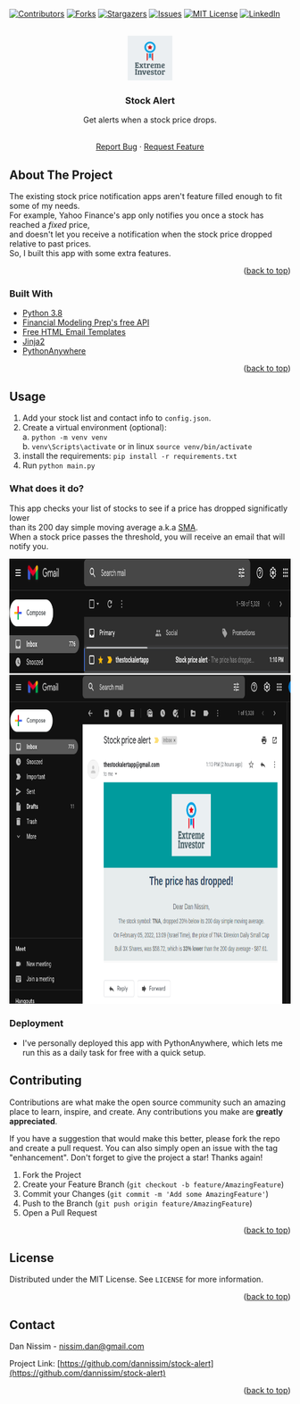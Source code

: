 <div id="top"></div>


<!-- PROJECT SHIELDS -->
<!--
*** I'm using markdown "reference style" links for readability.
*** Reference links are enclosed in brackets [ ] instead of parentheses ( ).
*** See the bottom of this document for the declaration of the reference variables
*** for contributors-url, forks-url, etc. This is an optional, concise syntax you may use.
*** https://www.markdownguide.org/basic-syntax/#reference-style-links
-->
[![Contributors][contributors-shield]][contributors-url]
[![Forks][forks-shield]][forks-url]
[![Stargazers][stars-shield]][stars-url]
[![Issues][issues-shield]][issues-url]
[![MIT License][license-shield]][license-url]
[![LinkedIn][linkedin-shield]][linkedin-url]



<!-- PROJECT LOGO -->
<br />
<div align="center">
  <a href="https://github.com/dannissim/stock-alert">
    <img src="static/logo.png" alt="Logo" width="80" height="80">
  </a>

<h3 align="center">Stock Alert</h3>
  Get alerts when a stock price drops.
  <p align="center">
    <br />
    <a href="https://github.com/dannissim/stock-alert/issues">Report Bug</a>
    ·
    <a href="https://github.com/dannissim/stock-alert/issues">Request Feature</a>
  </p>
</div>



<!-- ABOUT THE PROJECT -->
## About The Project
The existing stock price notification apps aren't feature filled enough to fit some of my needs.  
For example, Yahoo Finance's app only notifies you once a stock has reached a *fixed* price,  
and doesn't let you receive a notification when the stock price dropped relative to past prices.  
So, I built this app with some extra features.

<p align="right">(<a href="#top">back to top</a>)</p>



### Built With

* [Python 3.8](https://python.org/)
* [Financial Modeling Prep's free API](https://site.financialmodelingprep.com/)
* [Free HTML Email Templates](https://unlayer.com/templates)
* [Jinja2](https://jinja.palletsprojects.com/en/3.0.x/)
* [PythonAnywhere](https://www.pythonanywhere.com/)

<p align="right">(<a href="#top">back to top</a>)</p>


## Usage

1. Add your stock list and contact info to `config.json`.
2. Create a virtual environment (optional):  
    a. `python -m venv venv`  
    b. `venv\Scripts\activate` or in linux `source venv/bin/activate`
2. install the requirements: `pip install -r requirements.txt`
2. Run `python main.py`

### What does it do?
This app checks your list of stocks to see if a price has dropped significatly lower  
than its 200 day simple moving average a.k.a [SMA](https://www.investopedia.com/terms/s/sma.asp).  
When a stock price passes the threshold, you will receive an email that will notify you.

<img src="static/new_email.png" alt="Email Notification" width="939" height="205">
<img src="static/email_example.png" alt="Email Example" width="939" height="589">


### Deployment
* I've personally deployed this app with PythonAnywhere, which lets me run this as a daily task for free with a quick setup.

<!-- CONTRIBUTING -->
## Contributing

Contributions are what make the open source community such an amazing place to learn, inspire, and create. Any contributions you make are **greatly appreciated**.

If you have a suggestion that would make this better, please fork the repo and create a pull request. You can also simply open an issue with the tag "enhancement".
Don't forget to give the project a star! Thanks again!

1. Fork the Project
2. Create your Feature Branch (`git checkout -b feature/AmazingFeature`)
3. Commit your Changes (`git commit -m 'Add some AmazingFeature'`)
4. Push to the Branch (`git push origin feature/AmazingFeature`)
5. Open a Pull Request

<p align="right">(<a href="#top">back to top</a>)</p>



<!-- LICENSE -->
## License

Distributed under the MIT License. See `LICENSE` for more information.

<p align="right">(<a href="#top">back to top</a>)</p>



<!-- CONTACT -->
## Contact

Dan Nissim - nissim.dan@gmail.com

Project Link: [https://github.com/dannissim/stock-alert](https://github.com/dannissim/stock-alert)

<p align="right">(<a href="#top">back to top</a>)</p>


<!-- MARKDOWN LINKS & IMAGES -->
<!-- https://www.markdownguide.org/basic-syntax/#reference-style-links -->
[contributors-shield]: https://img.shields.io/github/contributors/dannissim/stock-alert.svg?style=for-the-badge
[contributors-url]: https://github.com/dannissim/stock-alert/graphs/contributors
[forks-shield]: https://img.shields.io/github/forks/dannissim/stock-alert.svg?style=for-the-badge
[forks-url]: https://github.com/dannissim/stock-alert/network/members
[stars-shield]: https://img.shields.io/github/stars/dannissim/stock-alert.svg?style=for-the-badge
[stars-url]: https://github.com/dannissim/stock-alert/stargazers
[issues-shield]: https://img.shields.io/github/issues/dannissim/stock-alert.svg?style=for-the-badge
[issues-url]: https://github.com/dannissim/stock-alert/issues
[license-shield]: https://img.shields.io/github/license/dannissim/stock-alert.svg?style=for-the-badge
[license-url]: https://github.com/dannissim/stock-alert/blob/master/LICENSE.txt
[linkedin-shield]: https://img.shields.io/badge/-LinkedIn-black.svg?style=for-the-badge&logo=linkedin&colorB=555
[linkedin-url]: https://linkedin.com/in/dan-nissim-2558a785
[product-screenshot]: images/screenshot.png